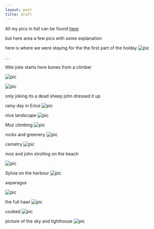 ```yaml
---
layout: post
title: draft
---
```


All my pics in full can be found [here](https://plus.google.com/_/notifications/ngemlink?&emid=CLC9zZnM9sQCFemWQgod4GsASQ&path=%2Fphotos%2F117286870048126533192%2Falbums%2F6137669797135997761%3Fgpinv%3DAMIXal-TKvBGD2raXhTKNaxVJInmP0zzG5dCHoYf3ay0xAWqPtOkusDEQmN51iITraPUVaPixwwQ9Ra0Lijjdsr0qiMZ-eyAh5DlzXwDvMmkXBNpTeUOIvs&dt=1429041973525&uob=8)

but here area a few pics with some explanation


here is where we were staying for the the first part of the holday
![pic](https://lh3.googleusercontent.com/S3Lynem5Oh8EyRzVrgRhxWS-4Tq5R90YpkD8FZLQz4M=w236-h177-p-no)
	


...

little joke starts here
bones from a climber


![pic](https://lh3.googleusercontent.com/-tQLEbHsMm0k/VS1iX1G8d7I/AAAAAAAAAis/u1vPOcMHwCk/w237-h177-p-no/IMG_20150304_164733.jpg)

![pic](https://lh3.googleusercontent.com/-pY_D75pTM-k/VS1iqLqtypI/AAAAAAAAAis/FhKKYhJR7G4/w152-h201-p-no/IMG_20150304_165035.jpg)

only joking
its a dead sheep john dressed it up


rainy day in Erice
![pic](https://lh3.googleusercontent.com/-vfdFIlXtDsc/VS1ijyIVY3I/AAAAAAAAAis/BdP6wbNRk4o/w269-h201-p-no/IMG_20150306_135656.jpg)


nice landscape
![pic](https://lh3.googleusercontent.com/-GRaMdiZSxyo/VS1i-2gnJUI/AAAAAAAAAis/j326LRHn_aw/w270-h201-p-no/IMG_20150307_105417.jpg)

Moz climbing 
![pic](https://lh3.googleusercontent.com/-Vu06E_E8IKg/VS1jPB8SF8I/AAAAAAAAAis/PO4ALGaPnHM/w269-h201-p-no/IMG_20150307_113734.jpg)

rocks and greenery
![pic](https://lh3.googleusercontent.com/-ZC7dFP9ysec/VS1jUDHpkDI/AAAAAAAAAis/IMaJM7ZwwV8/w152-h201-p-no/IMG_20150307_113934.jpg)


cemetry
![pic](https://lh3.googleusercontent.com/-23B9AVVmN-c/VS1jfS2HX9I/AAAAAAAAAis/hhWU4MOr1Sk/w282-h211-p-no/IMG_20150310_144025.jpg)


moz and john strolling on the beach

![pic](https://lh3.googleusercontent.com/-nVBi0By8mdU/VS1jsZ-PDBI/AAAAAAAAAis/cx7fMIOVYsk/w269-h201-p-no/IMG_20150310_144744.jpg)


Sylvia on the harbour
![pic](https://lh3.googleusercontent.com/-liYOZ8cm2A8/VS1kAH8fykI/AAAAAAAAAis/cUuGn84H_jc/w146-h193-p-no/IMG_20150317_131909.jpg)


asparagus

![pic](https://lh3.googleusercontent.com/-UN88mSBrnvQ/VS1kL3Tn3dI/AAAAAAAAAis/TgEWnSj95WM/w146-h193-p-no/IMG_20150320_122514.jpg)

the full hawl
![pic](https://lh3.googleusercontent.com/-uGozONXay04/VS1kFjy5_8I/AAAAAAAAAis/7vKcyu7_4Es/w146-h193-p-no/IMG_20150320_180647.jpg)

cooked
![pic](https://lh3.googleusercontent.com/-fM5Yi65IY3s/VS1kNCUM9mI/AAAAAAAAAis/aImlrJKdwYs/w146-h193-p-no/IMG_20150320_182224.jpg)

picture of the sky and lighthouse
![pic](https://lh3.googleusercontent.com/-Ql9XhUYYVO8/VS1iiwwviXI/AAAAAAAAAis/kCHBAEg-Gg4/w269-h201-p-no/IMG_20150304_170913.jpg)






